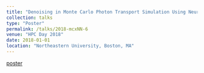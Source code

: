 ```yaml
---
title: "Denoising in Monte Carlo Photon Transport Simulation Using Neural Networks"
collection: talks
type: "Poster"
permalink: /talks/2018-mcxNN-6
venue: "HPC Day 2018"
date: 2018-01-01
location: "Northeastern University, Boston, MA"
---
```

[poster](https://leimingyu.github.io/files/posters/mcxDenoising_hpcday_2018.pdf)
